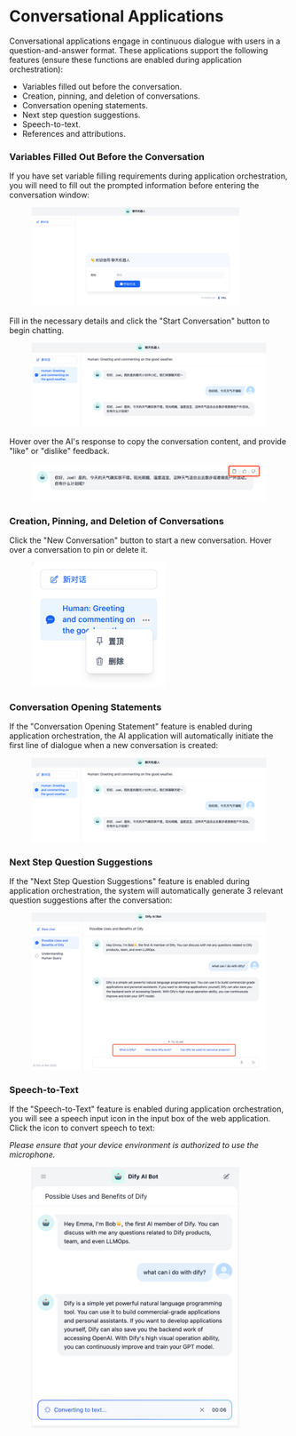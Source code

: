 # Conversational Applications

Conversational applications engage in continuous dialogue with users in a question-and-answer format. These applications support the following features (ensure these functions are enabled during application orchestration):

* Variables filled out before the conversation.
* Creation, pinning, and deletion of conversations.
* Conversation opening statements.
* Next step question suggestions.
* Speech-to-text.
* References and attributions.

### Variables Filled Out Before the Conversation

If you have set variable filling requirements during application orchestration, you will need to fill out the prompted information before entering the conversation window:

<figure><img src="/en/.gitbook/assets/guides/application-publishing/launch-your-webapp-quickly/conversation-application/image (63).png" alt="" width="375"><figcaption></figcaption></figure>

Fill in the necessary details and click the "Start Conversation" button to begin chatting.

<figure><img src="/en/.gitbook/assets/guides/application-publishing/launch-your-webapp-quickly/conversation-application/image (94).png" alt=""><figcaption></figcaption></figure>

Hover over the AI's response to copy the conversation content, and provide "like" or "dislike" feedback.

<figure><img src="/en/.gitbook/assets/guides/application-publishing/launch-your-webapp-quickly/conversation-application/image (26).png" alt=""><figcaption></figcaption></figure>

### Creation, Pinning, and Deletion of Conversations

Click the "New Conversation" button to start a new conversation. Hover over a conversation to pin or delete it.

<figure><img src="/en/.gitbook/assets/guides/application-publishing/launch-your-webapp-quickly/conversation-application/image (47).png" alt="" width="242"><figcaption></figcaption></figure>

### Conversation Opening Statements

If the "Conversation Opening Statement" feature is enabled during application orchestration, the AI application will automatically initiate the first line of dialogue when a new conversation is created:

<figure><img src="/en/.gitbook/assets/guides/application-publishing/launch-your-webapp-quickly/conversation-application/image (51).png" alt=""><figcaption></figcaption></figure>

### Next Step Question Suggestions

If the "Next Step Question Suggestions" feature is enabled during application orchestration, the system will automatically generate 3 relevant question suggestions after the conversation:

<figure><img src="/en/.gitbook/assets/guides/application-publishing/launch-your-webapp-quickly/conversation-application/image (77).png" alt=""><figcaption></figcaption></figure>

### Speech-to-Text

If the "Speech-to-Text" feature is enabled during application orchestration, you will see a speech input icon in the input box of the web application. Click the icon to convert speech to text:

_Please ensure that your device environment is authorized to use the microphone._

<figure><img src="/en/.gitbook/assets/guides/application-publishing/launch-your-webapp-quickly/conversation-application/image (79).png" alt="" width="375"><figcaption></figcaption></figure>